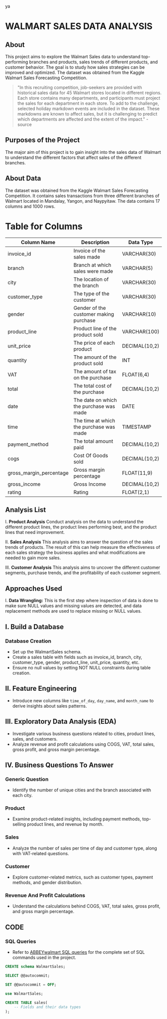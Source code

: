 ya
# WALMART SALES DATA ANALYSIS

## About

This project aims to explore the Walmart Sales data to understand top-performing branches and products, sales trends of different products, and customer behavior. The goal is to study how sales strategies can be improved and optimized. The dataset was obtained from the Kaggle Walmart Sales Forecasting Competition.

> "In this recruiting competition, job-seekers are provided with historical sales data for 45 Walmart stores located in different regions. Each store contains many departments, and participants must project the sales for each department in each store. To add to the challenge, selected holiday markdown events are included in the dataset. These markdowns are known to affect sales, but it is challenging to predict which departments are affected and the extent of the impact." - source

## Purposes of the Project

The major aim of this project is to gain insight into the sales data of Walmart to understand the different factors that affect sales of the different branches.

## About Data

The dataset was obtained from the Kaggle Walmart Sales Forecasting Competition. It contains sales transactions from three different branches of Walmart located in Mandalay, Yangon, and Naypyitaw. The data contains 17 columns and 1000 rows.


# Table for Columns

| Column Name               | Description                                      | Data Type       |
|---------------------------|--------------------------------------------------|-----------------|
| invoice_id                | Invoice of the sales made                         | VARCHAR(30)     |
| branch                    | Branch at which sales were made                   | VARCHAR(5)      |
| city                      | The location of the branch                        | VARCHAR(30)     |
| customer_type             | The type of the customer                           | VARCHAR(30)     |
| gender                    | Gender of the customer making purchase            | VARCHAR(10)     |
| product_line              | Product line of the product sold                   | VARCHAR(100)    |
| unit_price                | The price of each product                         | DECIMAL(10,2)   |
| quantity                  | The amount of the product sold                     | INT             |
| VAT                       | The amount of tax on the purchase                 | FLOAT(6,4)      |
| total                     | The total cost of the purchase                    | DECIMAL(10,2)   |
| date                      | The date on which the purchase was made           | DATE            |
| time                      | The time at which the purchase was made           | TIMESTAMP       |
| payment_method            | The total amount paid                             | DECIMAL(10,2)   |
| cogs                      | Cost Of Goods sold                                | DECIMAL(10,2)   |
| gross_margin_percentage   | Gross margin percentage                           | FLOAT(11,9)     |
| gross_income              | Gross Income                                     | DECIMAL(10,2)   |
| rating                    | Rating                                           | FLOAT(2,1)      |


## Analysis List

I. **Product Analysis**
   Conduct analysis on the data to understand the different product lines, the product lines performing best, and the product lines that need improvement.

II. **Sales Analysis**
   This analysis aims to answer the question of the sales trends of products. The result of this can help measure the effectiveness of each sales strategy the business applies and what modifications are needed to gain more sales.

III. **Customer Analysis**
   This analysis aims to uncover the different customer segments, purchase trends, and the profitability of each customer segment.

## Approaches Used

I. **Data Wrangling:**
   This is the first step where inspection of data is done to make sure NULL values and missing values are detected, and data replacement methods are used to replace missing or NULL values.

## I. Build a Database

### Database Creation
- Set up the WalmartSales schema.
- Create a sales table with fields such as invoice_id, branch, city, customer_type, gender, product_line, unit_price, quantity, etc.
- Ensure no null values by setting NOT NULL constraints during table creation.

## II. Feature Engineering
- Introduce new columns like `time_of_day`, `day_name`, and `month_name` to derive insights about sales patterns.

## III. Exploratory Data Analysis (EDA)
- Investigate various business questions related to cities, product lines, sales, and customers.
- Analyze revenue and profit calculations using COGS, VAT, total sales, gross profit, and gross margin percentage.

## IV. Business Questions To Answer

### Generic Question
- Identify the number of unique cities and the branch associated with each city.

### Product
- Examine product-related insights, including payment methods, top-selling product lines, and revenue by month.

### Sales
- Analyze the number of sales per time of day and customer type, along with VAT-related questions.

### Customer
- Explore customer-related metrics, such as customer types, payment methods, and gender distribution.

### Revenue And Profit Calculations
- Understand the calculations behind COGS, VAT, total sales, gross profit, and gross margin percentage.

## CODE

### SQL Queries
- Refer to [ABBEYwalmart SQL queries](ABBEYwalmart.sql) for the complete set of SQL commands used in the project.

```sql
CREATE schema WalmartSales;

SELECT @@autocommit;

SET @@autocommit = OFF;

use WalmartSales;

CREATE TABLE sales(
    -- Fields and their data types
);





